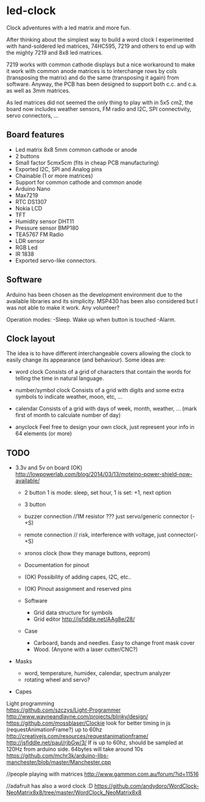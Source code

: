 led-clock
=========

Clock adventures with a led matrix and more fun.

After thinking about the simplest way to build a word clock I experimented with hand-soldered led matrices, 74HC595, 7219 and others to end up with the mighty 7219 and 8x8 led matrices.

7219 works with common cathode displays but a nice workaround to make it work with common anode matrices is to interchange rows by cols (transposing the matrix) and do the same (transposing it again) from software. Anyway, the PCB has been designed to support both c.c. and c.a. as well as 3mm matrices.

As led matrices did not seemed the only thing to play with in 5x5 cm2, the board now includes weather sensors, FM radio and I2C, SPI connectivity, servo connectors, ...

Board features
--------------

  - Led matrix 8x8 5mm common cathode or anode
  - 2 buttons
  - Small factor 5cmx5cm (fits in cheap PCB manufacturing)
  - Exported I2C, SPI and Analog pins
  - Chainable (1 or more matrices)
  - Support for common cathode and common anode
  - Arduino Nano
  - Max7219
  - RTC DS1307
  - Nokia LCD
  - TFT
  - Humidity sensor DHT11
  - Pressure sensor BMP180
  - TEA5767 FM Radio
  - LDR sensor
  - RGB Led
  - IR 1838
  - Exported servo-like connectors.

Software
--------

  Arduino has been chosen as the development environment due to the available libraries and its simplicity. MSP430 has been also considered but I was not able to make it work. Any volunteer?

  Operation modes:
  -Sleep. Wake up when button is touched
  -Alarm.

Clock layout
------------

  The idea is to have different interchangeable covers allowing the clock to easily change its appearance (and behaviour).
  Some ideas are:
  
- word clock
  Consists of a grid of characters that contain the words for telling the time in natural language.
      
- number/symbol clock
  Consists of a grid with digits and some extra symbols to indicate weather, moon, etc, ...
      
- calendar
  Consists of a grid with days of week, month, weather, ... (mark first of month to calculate number of day)
	  
- anyclock
    Feel free to design your own clock, just represent your info in 64 elements (or more)

TODO
----
  
- 3.3v and 5v on board (OK)
	http://lowpowerlab.com/blog/2014/03/13/moteino-power-shield-now-available/
	- 2 button
		1 is mode: sleep, set hour, 
		1 is set:  +1, next option
	- 3 button	
    - buzzer connection  //1M resistor ??? just servo/generic connector (-+S)
	- remote connection // risk, interference with voltage, just connector(-+S)
	- xronos clock (how they manage buttons, eeprom)

	- Documentation for pinout

	- (OK) Possibility of adding capes, I2C, etc..
    - (OK) Pinout assignment and reserved pins


  - Software  
    - Grid data structure for symbols    
    - Grid editor http://jsfiddle.net/AAg8e/28/
    
  - Case
    - Carboard, bands and needles. Easy to change front mask cover
    - Wood. (Anyone with a laser cutter/CNC?)
 
 - Masks
    - word, temperature, humidex, calendar, spectrum analyzer
    - rotating wheel and servo?
 - Capes

Light programming	
https://github.com/szczys/Light-Programmer
http://www.wayneandlayne.com/projects/blinky/design/
https://github.com/mossblaser/Clockie  look for better timing in js (requestAnimationFrame?) up to 60hz http://creativejs.com/resources/requestanimationframe/
http://jsfiddle.net/paul/rjbGw/3/
If is up to 60hz, should be sampled at 120Hz from arduino side. 64bytes will take around 10s
https://github.com/mchr3k/arduino-libs-manchester/blob/master/Manchester.cpp

//people playing with matrices
http://www.gammon.com.au/forum/?id=11516

//adafruit has also a word clock :D
https://github.com/andydoro/WordClock-NeoMatrix8x8/tree/master/WordClock_NeoMatrix8x8
